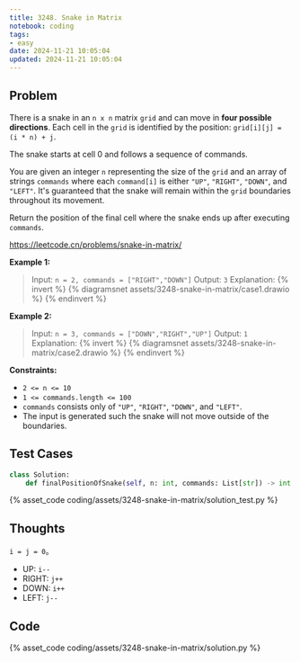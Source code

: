 ```yaml
---
title: 3248. Snake in Matrix
notebook: coding
tags:
- easy
date: 2024-11-21 10:05:04
updated: 2024-11-21 10:05:04
---
```

## Problem

There is a snake in an `n x n` matrix `grid` and can move in **four possible directions**. Each cell in the `grid` is identified by the position: `grid[i][j] = (i * n) + j`.

The snake starts at cell 0 and follows a sequence of commands.

You are given an integer `n` representing the size of the `grid` and an array of strings `commands` where each `command[i]` is either `"UP"`, `"RIGHT"`, `"DOWN"`, and `"LEFT"`. It's guaranteed that the snake will remain within the `grid` boundaries throughout its movement.

Return the position of the final cell where the snake ends up after executing `commands`.

<https://leetcode.cn/problems/snake-in-matrix/>

**Example 1:**

> Input: `n = 2, commands = ["RIGHT","DOWN"]`
> Output: `3`
> Explanation:
> {% invert %}
{% diagramsnet assets/3248-snake-in-matrix/case1.drawio %}
{% endinvert %}

**Example 2:**

> Input: `n = 3, commands = ["DOWN","RIGHT","UP"]`
> Output: `1`
> Explanation:
> {% invert %}
{% diagramsnet assets/3248-snake-in-matrix/case2.drawio %}
{% endinvert %}

**Constraints:**

- `2 <= n <= 10`
- `1 <= commands.length <= 100`
- `commands` consists only of `"UP"`, `"RIGHT"`, `"DOWN"`, and `"LEFT"`.
- The input is generated such the snake will not move outside of the boundaries.

## Test Cases

``` python
class Solution:
    def finalPositionOfSnake(self, n: int, commands: List[str]) -> int:
```

{% asset_code coding/assets/3248-snake-in-matrix/solution_test.py %}

## Thoughts

`i = j = 0`。

- UP: `i--`
- RIGHT: `j++`
- DOWN: `i++`
- LEFT: `j--`

## Code

{% asset_code coding/assets/3248-snake-in-matrix/solution.py %}
